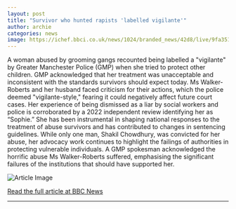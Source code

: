 ```yaml
---
layout: post
title: "Survivor who hunted rapists 'labelled vigilante'"
author: archie
categories: news
image: https://ichef.bbci.co.uk/news/1024/branded_news/42d8/live/9fa351d0-af3a-11f0-a743-017a38be2260.jpg
---
```

A woman abused by grooming gangs recounted being labelled a "vigilante" by Greater Manchester Police (GMP) when she tried to protect other children. GMP acknowledged that her treatment was unacceptable and inconsistent with the standards survivors should expect today. Ms Walker-Roberts and her husband faced criticism for their actions, which the police deemed "vigilante-style," fearing it could negatively affect future court cases. Her experience of being dismissed as a liar by social workers and police is corroborated by a 2022 independent review identifying her as “Sophie.” She has been instrumental in shaping national responses to the treatment of abuse survivors and has contributed to changes in sentencing guidelines. While only one man, Shakil Chowdhury, was convicted for her abuse, her advocacy work continues to highlight the failings of authorities in protecting vulnerable individuals. A GMP spokesman acknowledged the horrific abuse Ms Walker-Roberts suffered, emphasising the significant failures of the institutions that should have supported her.

![Article Image](https://ichef.bbci.co.uk/news/1024/branded_news/42d8/live/9fa351d0-af3a-11f0-a743-017a38be2260.jpg)

[Read the full article at BBC News](https://www.bbc.com/news/articles/c8r0kxykl3ro?at_medium=RSS&at_campaign=rss)

---
